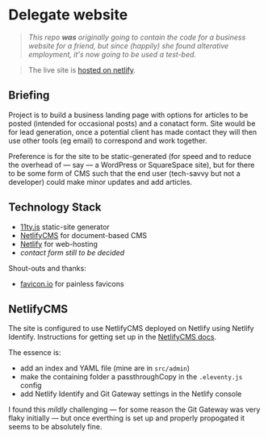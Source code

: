 # Delegate website

> *This repo **was** originally going to contain the code for a business website for a friend,
> but since (happily) she found alterative employment, it's now going to be used a test-bed.*

> The live site is [hosted on netlify](https://delegate-site.netlify.app/).

## Briefing

Project is to build a business landing page with options for articles to be posted (intended for
occasional posts) and a conatact form. Site would be for lead generation, once a potential client
has made contact they will then use other tools (eg email) to correspond and work together.

Preference is for the site to be static-generated (for speed and to reduce the overhead of &mdash;
say &mdash; a WordPress or SquareSpace site), but for there to be some form of CMS such that the end
user (tech-savvy but not a developer) could make minor updates and add articles.

## Technology Stack
* [11ty.js](https://www.11ty.dev/) static-site generator
* [NetlifyCMS](https://www.netlifycms.org) for document-based CMS
* [Netlify](https://www.netlify.com/) for web-hosting
* *contact form still to be decided*

Shout-outs and thanks:
* [favicon.io](https://favicon.io/favicon-generator/) for painless favicons

## NetlifyCMS

The site is configured to use NetlifyCMS deployed on Netlify using Netlify Identify. Instructions
for getting set up in the [NetlifyCMS docs](https://www.netlifycms.org/docs/intro/).

The essence is:
* add an index and YAML file (mine are in `src/admin`)
* make the containing folder a passthroughCopy in the `.eleventy.js` config
* add Netlify Identify and Git Gateway settings in the Netlify console

I found this *mildly* challenging &mdash; for some reason the Git Gateway was very flaky initially
&mdash; but once everthing is set up and properly propogated it seems to be absolutely fine.
